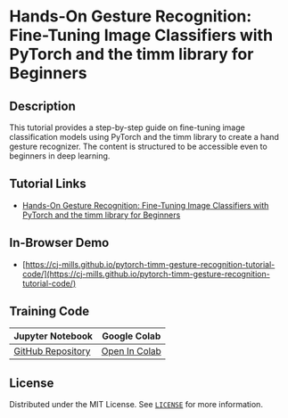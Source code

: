 # Hands-On Gesture Recognition: Fine-Tuning Image Classifiers with PyTorch and the timm library for Beginners



## Description

This tutorial provides a step-by-step guide on fine-tuning image classification models using PyTorch and the timm library to create a hand gesture recognizer. The content is structured to be accessible even to beginners in deep learning.




## Tutorial Links

* [Hands-On Gesture Recognition: Fine-Tuning Image Classifiers with PyTorch and the timm library for Beginners](https://christianjmills.com/posts/pytorch-train-image-classifier-timm-hf-tutorial/)



## In-Browser Demo

* [https://cj-mills.github.io/pytorch-timm-gesture-recognition-tutorial-code/](https://cj-mills.github.io/pytorch-timm-gesture-recognition-tutorial-code/)



## Training Code

| Jupyter Notebook                                             | Google Colab                                                 |
| ------------------------------------------------------------ | ------------------------------------------------------------ |
| [GitHub Repository](https://github.com/cj-mills/pytorch-timm-gesture-recognition-tutorial-code/blob/main/notebooks/pytorch-timm-image-classifier-training.ipynb) | [Open In Colab](https://colab.research.google.com/github/cj-mills/pytorch-timm-gesture-recognition-tutorial-code/blob/main/notebooks/pytorch-timm-image-classifier-training-colab.ipynb) |




## License

Distributed under the MIT License. See [`LICENSE`](./LICENSE) for more information.

